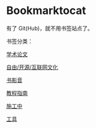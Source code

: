 Bookmarktocat
=============

有了 Git(Hub)，就不用书签站点了。

书签分类：

[学术论文](academic.md)

[自由/开源/互联网文化](foss-internet-culture.md)

[书影音](book-film-music.md)

[教程指南](howto-tuts.md)

[施工中](in-progress.md)

[工具](tools.md)
